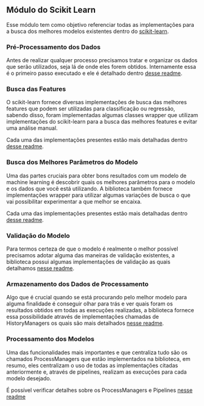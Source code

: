 ## Módulo do Scikit Learn

Esse módulo tem como objetivo referenciar todas as implementações para a busca dos melhores 
modelos existentes dentro do [scikit-learn](https://scikit-learn.org/stable/).

### Pré-Processamento dos Dados

Antes de realizar qualquer processo precisamos tratar e organizar os dados que serão utilizados,
seja lá de onde eles forem obtidos. Internamente essa é o primeiro passo executado e ele é detalhado
dentro [desse readme]().

### Busca das Features

O scikit-learn fornece diversas implementações de busca das melhores features que podem ser
utilizadas para classificação ou regressão, sabendo disso, foram implementadas algumas classes
wrapper que utilizam implementações do scikit-learn para a busca das melhores features e evitar
uma análise manual.

Cada uma das implementações presentes estão mais detalhadas dentro [desse readme](https://github.com/nikolasluiz123/MLModelTunner/blob/master/scikit_learn/features_search/README.md).

### Busca dos Melhores Parâmetros do Modelo

Uma das partes cruciais para obter bons resultados com um modelo de machine learning é 
descobrir quais os melhores parâmetros para o modelo e os dados que você está utilizando. A
biblioteca também fornece implementações wrapper para utilizar algumas variações de busca o
que vai possibilitar experimentar a que melhor se encaixa.

Cada uma das implementações presentes estão mais detalhadas dentro [desse readme](https://github.com/nikolasluiz123/MLModelTunner/blob/master/scikit_learn/hiper_params_search/README.md).

### Validação do Modelo

Para termos certeza de que o modelo é realmente o melhor possível precisamos adotar alguma das
maneiras de validação existentes, a biblioteca possui algumas implementações de validação as
quais detalhamos [nesse readme](https://github.com/nikolasluiz123/MLModelTunner/blob/master/scikit_learn/validator/README.md).

### Armazenamento dos Dados de Processamento

Algo que é crucial quando se está procurando pelo melhor modelo para alguma finalidade é conseguir
olhar para trás e ver quais foram os resultados obtidos em todas as execuções realizadas, a biblioteca
fornece essa possibilidade através de implementações chamadas de HistoryManagers os quais são
mais detalhados [nesse readme](https://github.com/nikolasluiz123/MLModelTunner/blob/master/scikit_learn/history_manager/README.md).

### Processamento dos Modelos

Uma das funcionalidades mais importantes e que centraliza tudo são os chamados ProcessManagers
que estão implementados na biblioteca, em resumo, eles centralizam o uso de todas as implementações
citadas anteriormente e, através de pipelines, realizam as execuções para cada modelo desejado.

É possível verificar detalhes sobre os ProcessManagers e Pipelines [nesse readme](https://github.com/nikolasluiz123/MLModelTunner/blob/master/scikit_learn/process_manager/README.md)
